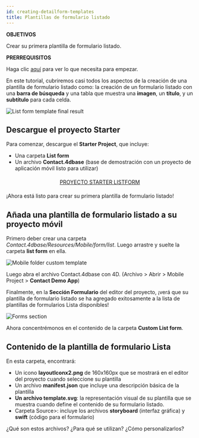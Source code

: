 ```yaml
---
id: creating-detailform-templates
title: Plantillas de formulario listado
---
```


<div class = "objectives"> 

**OBJETIVOS**

Crear su primera plantilla de formulario listado.</div> <div class = "prerequisites"> 

**PRERREQUISITOS**

Haga clic [aquí](prerequisites.html) para ver lo que necesita para empezar.</div> 

En este tutorial, cubriremos casi todos los aspectos de la creación de una plantilla de formulario listado como: la creación de un formulario listado con una **barra de búsqueda** y una tabla que muestra una **imagen**, un **título**, y un **subtítulo** para cada celda.

![List form template final result](assets/en/custom-listform/custom-template-final-result.png)

## Descargue el proyecto Starter

Para comenzar, descargue el **Starter Project**, que incluye:

* Una carpeta **List form** 
* Un archivo **Contact.4dbase** (base de demostración con un proyecto de aplicación móvil listo para utilizar)

<div style="text-align: center; margin-top: 20px; margin-bottom: 20px">
  <p>
    

<a class="button"
href="https://github.com/4d-for-ios/tutorial-CustomListForm/archive/513e9d4c378ac52a2a4bf84c7a96a132aecfb1c0.zip">PROYECTO STARTER LISTFORM</a>

  </p>
</div>

¡Ahora está listo para crear su primera plantilla de formulario listado!

## Añada una plantilla de formulario listado a su proyecto móvil

Primero deber crear una carpeta *Contact.4dbase/Resources/Mobile/form/list*. Luego arrastre y suelte la carpeta **list form** en ella.

![Mobile folder custom template](assets/en/custom-listform/mobile-folder-custom-template.png)

Luego abra el archivo Contact.4dbase con 4D. (Archivo > Abrir > Mobile Project > **Contact Demo App**)

Finalmente, en la **Sección Formulario** del editor del proyecto, ¡verá que su plantilla de formulario listado se ha agregado exitosamente a la lista de plantillas de formularios Lista disponibles!

![Forms section](assets/en/custom-listform/custom-listform-template.png)

Ahora concentrémonos en el contenido de la carpeta **Custom List form**.

## Contenido de la plantilla de formulario Lista

En esta carpeta, encontrará:

* Un icono **layoutIconx2.png** de 160x160px que se mostrará en el editor del proyecto cuando seleccione su plantilla
* Un archivo **manifest.json** que incluye una descripción básica de la plantilla
* **Un archivo template.svg**: la representación visual de su plantilla que se muestra cuando define el contenido de su formulario listado.
* Carpeta Source>: incluye los archivos **storyboard** (interfaz gráfica) y **swift** (código para el formulario)

¿Qué son estos archivos? ¿Para qué se utilizan? ¿Cómo personalizarlos?